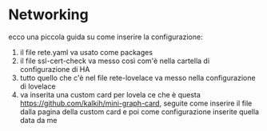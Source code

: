 # Networking

ecco una piccola guida su come inserire la configurazione:

1. il file rete.yaml va usato come packages
2. il file ssl-cert-check va messo così com'è nella cartella di configurazione di HA
3. tutto quello che c'è nel file rete-lovelace va messo nella configurazione di lovelace
4. va inserita una custom card per lovela ce che è questa https://github.com/kalkih/mini-graph-card, seguite come inserire
   il file dalla pagina della custom card e poi come configurazione inserite quella data da me
